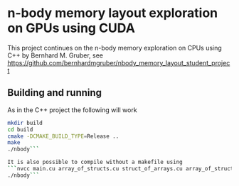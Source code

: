 # n-body memory layout exploration on GPUs using CUDA

This project continues on the n-body memory exploration on CPUs using C++ by Bernhard M. Gruber, see
https://github.com/bernhardmgruber/nbody_memory_layout_student_project

## Building and running

As in the C++ project the following will work
```bash
mkdir build
cd build
cmake -DCMAKE_BUILD_TYPE=Release ..
make
./nbody```

It is also possible to compile without a makefile using
```nvcc main.cu array_of_structs.cu struct_of_arrays.cu array_of_struct_of_arrays.cu
./nbody```
